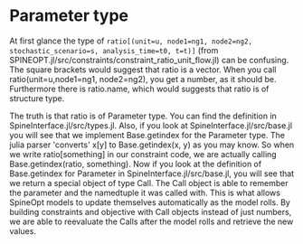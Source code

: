 # Parameter type

At first glance the type of `ratio[(unit=u, node1=ng1, node2=ng2, stochastic_scenario=s, analysis_time=t0, t=t)]` (from SPINEOPT.jl/src/constraints/constraint\_ratio\_unit\_flow.jl) can be confusing. The square brackets would suggest that ratio is a vector. When you call ratio(unit=u,node1=ng1, node2=ng2), you get a number, as it should be. Furthermore there is ratio.name, which would suggests that ratio is of structure type.

The truth is that ratio is of Parameter type. You can find the definition in SpineInterface.jl/src/types.jl. Also, if you look at SpineInterface.jl/src/base.jl you will see that we implement Base.getindex for the Parameter type. The julia parser 'converts' x\[y\] to Base.getindex(x, y) as you may know. So when we write ratio\[something\] in our constraint code, we are actually calling Base.getindex(ratio, something). Now if you look at the definition of Base.getindex for Parameter in SpineInterface.jl/src/base.jl, you will see that we return a special object of type Call. The Call object is able to remember the parameter and the namedtuple it was called with. This is what allows SpineOpt models to update themselves automatically as the model rolls. By building constraints and objective with Call objects instead of just numbers, we are able to reevaluate the Calls after the model rolls and retrieve the new values.